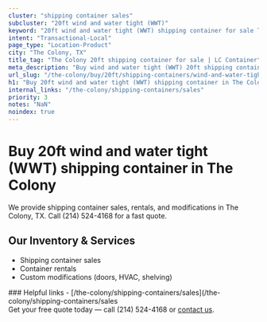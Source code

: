 ```yaml
---
cluster: "shipping container sales"
subcluster: "20ft wind and water tight (WWT)"
keyword: "20ft wind and water tight (WWT) shipping container for sale The Colony, TX"
intent: "Transactional-Local"
page_type: "Location-Product"
city: "The Colony, TX"
title_tag: "The Colony 20ft shipping container for sale | LC Container"
meta_description: "Buy wind and water tight (WWT) 20ft shipping container sale with local delivery in The Colony, TX. LC Container — local Since 2003. Request a fast quote today."
url_slug: "/the-colony/buy/20ft/shipping-containers/wind-and-water-tight-wwt"
h1: "Buy 20ft wind and water tight (WWT) shipping container in The Colony"
internal_links: "/the-colony/shipping-containers/sales"
priority: 3
notes: "NaN"
noindex: true
---
```


# Buy 20ft wind and water tight (WWT) shipping container in The Colony

We provide shipping container sales, rentals, and modifications in The Colony, TX. Call (214) 524-4168 for a fast quote.

## Our Inventory & Services
- Shipping container sales
- Container rentals
- Custom modifications (doors, HVAC, shelving)

<div data-section="internal-links">
### Helpful links
- [/the-colony/shipping-containers/sales](/the-colony/shipping-containers/sales
</div>

<div data-section="cta">
Get your free quote today — call (214) 524-4168 or <a href="/contact">contact us</a>.
</div>

<script type="application/ld+json">{"@context":"https://schema.org","@type":"FAQPage","mainEntity":[{"@type":"Question","name":"How much does delivery cost in The Colony, TX?","acceptedAnswer":{"@type":"Answer","text":"Delivery costs vary by distance and container size. Most deliveries in The Colony, TX range from $150-$300. Call (214) 524-4168 for an exact quote based on your specific location."}},{"@type":"Question","name":"Do you offer financing or payment plans?","acceptedAnswer":{"@type":"Answer","text":"We accept major credit cards, checks, and can discuss commercial terms for bulk purchases. Call (214) 524-4168 to discuss options."}},{"@type":"Question","name":"Can you customize containers in The Colony, TX?","acceptedAnswer":{"@type":"Answer","text":"Yes — we perform modifications like doors, HVAC, insulation, and shelving. Request a custom quote at (214) 524-4168 or via our contact form."}}]}</script>
